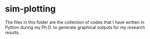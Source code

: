 # sim-plotting

The files in this folder are the collection of codes that I have written in 
Python during my Ph.D. to generate graphical outputs for my research results.
